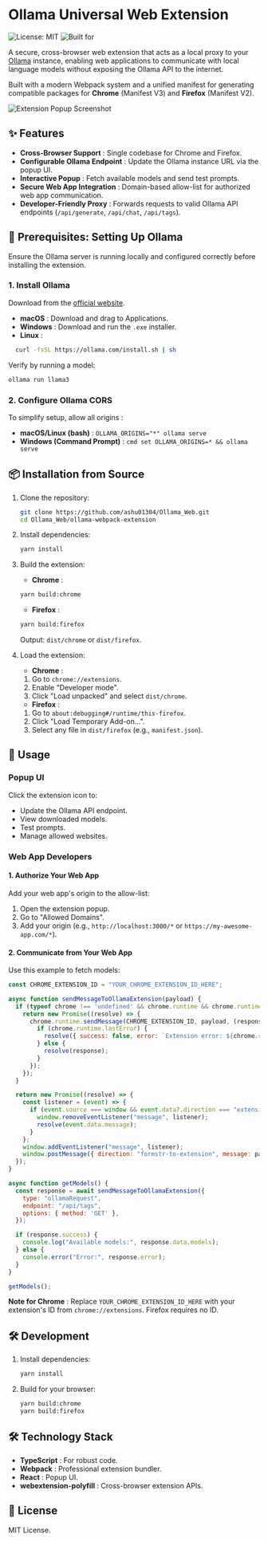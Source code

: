 
# Ollama Universal Web Extension

![License: MIT](https://img.shields.io/badge/license-MIT-blue.svg)
![Built for](https://img.shields.io/badge/Built_for-Chrome_&_Firefox-green.svg)

A secure, cross-browser web extension that acts as a local proxy to your [Ollama](https://ollama.com/) instance, enabling web applications to communicate with local language models without exposing the Ollama API to the internet.

Built with a modern Webpack system and a unified manifest for generating compatible packages for **Chrome** (Manifest V3) and **Firefox** (Manifest V2).

![Extension Popup Screenshot](images/ss01.png)

## ✨ Features

* **Cross-Browser Support** : Single codebase for Chrome and Firefox.
* **Configurable Ollama Endpoint** : Update the Ollama instance URL via the popup UI.
* **Interactive Popup** : Fetch available models and send test prompts.
* **Secure Web App Integration** : Domain-based allow-list for authorized web app communication.
* **Developer-Friendly Proxy** : Forwards requests to valid Ollama API endpoints (`/api/generate`, `/api/chat`, `/api/tags`).

## 🔌 Prerequisites: Setting Up Ollama

Ensure the Ollama server is running locally and configured correctly before installing the extension.

### 1. Install Ollama

Download from the [official website](https://ollama.com/download).

* **macOS** : Download and drag to Applications.
* **Windows** : Download and run the `.exe` installer.
* **Linux** :

```bash
  curl -fsSL https://ollama.com/install.sh | sh
```

Verify by running a model:

```bash
ollama run llama3
```

### 2. Configure Ollama CORS

To simplify setup, allow all origins :

* **macOS/Linux (bash)** :
  ``OLLAMA_ORIGINS="*" ollama serve ``
* **Windows (Command Prompt)** :
  ``cmd set OLLAMA_ORIGINS=* && ollama serve ``

## 📦 Installation from Source

1. Clone the repository:

   ```bash
   git clone https://github.com/ashu01304/Ollama_Web.git
   cd Ollama_Web/ollama-webpack-extension
   ```
2. Install dependencies:

   ```bash
   yarn install
   ```
3. Build the extension:

   * **Chrome** :

   ```bash
   yarn build:chrome
   ```

   * **Firefox** :

   ```bash
   yarn build:firefox
   ```

   Output: `dist/chrome` or `dist/firefox`.
4. Load the extension:

   * **Chrome** :

   1. Go to `chrome://extensions`.
   2. Enable "Developer mode".
   3. Click "Load unpacked" and select `dist/chrome`.

   * **Firefox** :

   1. Go to `about:debugging#/runtime/this-firefox`.
   2. Click "Load Temporary Add-on...".
   3. Select any file in `dist/firefox` (e.g., `manifest.json`).

## 🚀 Usage

### Popup UI

Click the extension icon to:

* Update the Ollama API endpoint.
* View downloaded models.
* Test prompts.
* Manage allowed websites.

### Web App Developers

#### 1. Authorize Your Web App

Add your web app's origin to the allow-list:

1. Open the extension popup.
2. Go to "Allowed Domains".
3. Add your origin (e.g., `http://localhost:3000/*` or `https://my-awesome-app.com/*`).

#### 2. Communicate from Your Web App

Use this example to fetch models:

```javascript
const CHROME_EXTENSION_ID = "YOUR_CHROME_EXTENSION_ID_HERE";

async function sendMessageToOllamaExtension(payload) {
  if (typeof chrome !== 'undefined' && chrome.runtime && chrome.runtime.sendMessage) {
    return new Promise((resolve) => {
      chrome.runtime.sendMessage(CHROME_EXTENSION_ID, payload, (response) => {
        if (chrome.runtime.lastError) {
          resolve({ success: false, error: `Extension error: ${chrome.runtime.lastError.message}` });
        } else {
          resolve(response);
        }
      });
    });
  }

  return new Promise((resolve) => {
    const listener = (event) => {
      if (event.source === window && event.data?.direction === "extension-to-formstr") {
        window.removeEventListener("message", listener);
        resolve(event.data.message);
      }
    };
    window.addEventListener("message", listener);
    window.postMessage({ direction: "formstr-to-extension", message: payload }, "*");
  });
}

async function getModels() {
  const response = await sendMessageToOllamaExtension({
    type: "ollamaRequest",
    endpoint: "/api/tags",
    options: { method: 'GET' },
  });

  if (response.success) {
    console.log("Available models:", response.data.models);
  } else {
    console.error("Error:", response.error);
  }
}

getModels();
```

 **Note for Chrome** : Replace `YOUR_CHROME_EXTENSION_ID_HERE` with your extension's ID from `chrome://extensions`. Firefox requires no ID.

## 🛠️ Development

1. Install dependencies:
   ```bash
   yarn install
   ```
2. Build for your browser:
   ```bash
   yarn build:chrome
   yarn build:firefox
   ```

## 🛠 Technology Stack

* **TypeScript** : For robust code.
* **Webpack** : Professional extension bundler.
* **React** : Popup UI.
* **webextension-polyfill** : Cross-browser extension APIs.

## 📄 License

MIT License.
